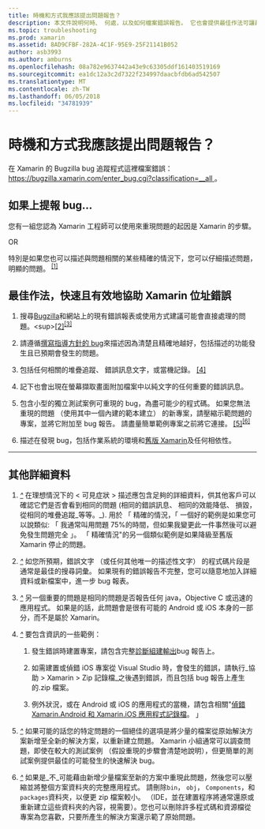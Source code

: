```yaml
---
title: 時機和方式我應該提出問題報告？
description: 本文件說明何時、 何處，以及如何檔案錯誤報告。 它也會提供最佳作法可讓最佳工程師診斷問題的錯誤報告。
ms.topic: troubleshooting
ms.prod: xamarin
ms.assetid: 8AD9CFBF-282A-4C1F-95E9-25F21141B052
author: asb3993
ms.author: amburns
ms.openlocfilehash: 08a782e9637442a43e9c63305ddf161403519169
ms.sourcegitcommit: ea1dc12a3c2d7322f234997daacbfdb6ad542507
ms.translationtype: MT
ms.contentlocale: zh-TW
ms.lasthandoff: 06/05/2018
ms.locfileid: "34781939"
---
```

# <a name="when-and-how-should-i-file-a-bug-report"></a>時機和方式我應該提出問題報告？


在 Xamarin 的 Bugzilla bug 追蹤程式這裡檔案錯誤： [ https://bugzilla.xamarin.com/enter_bug.cgi?classification=__all ](https://bugzilla.xamarin.com/enter_bug.cgi?classification=__all)。

## <a name="file-a-bug-if"></a>如果上提報 bug...


您有一組您認為 Xamarin 工程師可以使用來重現問題的起因是 Xamarin 的步驟。

OR

特別是如果您也可以描述與問題相關的某些精確的情況下，您可以仔細描述問題，明顯的問題。<sup> [[1]](#note-1)</sup>


## <a name="best-practices-to-help-xamarin-address-bugs-quickly-and-efficiently"></a>最佳作法，快速且有效地協助 Xamarin 位址錯誤


1. <a name="ref-1" />搜尋[Bugzilla](https://bugzilla.xamarin.com/query.cgi?format=specific&amp;bug_status=__all__)和網站上的現有錯誤報表或使用方式建議可能會直接處理的問題。<sup>[[2]](#note-2)</sup><sup>[[3]](#note-3)</sup>

1. <a name="ref-2" />請遵循[撰寫指導方針的 bug](https://bugzilla.xamarin.com/page.cgi?id=bug-writing.html)來描述因為清楚且精確地越好，包括描述的功能發生且已預期會發生的問題。

1. <a name="ref-3" />包括任何相關的堆疊追蹤、 錯誤訊息文字，或當機記錄。 <sup>[[4]](#note-4)</sup>

1. <a name="ref-4" />記下也會出現在螢幕擷取畫面附加檔案中以純文字的任何重要的錯誤訊息。

1. <a name="ref-5" />包含小型的獨立測試案例可重現的 bug，為盡可能少的程式碼。  如果您無法重現的問題 （使用其中一個內建的範本建立） 的新專案，請壓縮示範問題的專案，並將它附加至 bug 報告。  請盡量簡單範例專案之前將它連接。<sup> [[5]](#note-5)</sup><sup>[[6]](#note-6)</sup>

1. <a name="ref-6" />描述在發現 bug，包括作業系統的環境和[舊版 Xamarin](~/cross-platform/troubleshooting/questions/version-logs.md)及任何相依性。

---

## <a name="additional-details"></a>其他詳細資料

1. <a name="note-1" />[*^*](#ref-1) 在理想情況下的 < 可見症狀 > 描述應包含足夠的詳細資料，供其他客戶可以確認它們是否會看到相同的問題 (相同的錯誤訊息、 相同的效能降低、 損毀，從相同的堆疊追蹤_等等。_). 用於 「 精確的情況，「 一個好的範例是如果您可以說類似: 「 我通常叫用問題 75%的時間，但如果我變更此一件事然後可以避免發生問題完全 」。 「 精確情況"的另一個類似範例是如果降級至舊版 Xamarin 停止的問題。

1. <a name="note-2" />[*^*](#ref-2) 如您所預期，錯誤文字 （或任何其他唯一的描述性文字） 的程式碼片段是通常是最佳的搜尋詞彙。 如果現有的錯誤報告不完整，您可以隨意地加入詳細資料或新檔案中，進一步 bug 報表。

1. <a name="note-3" />[*^*](#ref-3) 另一個重要的問題是相同的問題是否報告任何 java，Objective C 或迅速的應用程式。 如果是的話，此問題會是很有可能的 Android 或 iOS 本身的一部分，而不是屬於 Xamarin。

1. <a name="note-4" />[*^*](#ref-4) 要包含資訊的一些範例：

    1. 發生錯誤時建置專案，請包含完整[診斷組建輸出](~/android/troubleshooting/troubleshooting.md#Diagnostic_MSBuild_Output)bug 報告上。
    
    1. 如需建置或偵錯 iOS 專案從 Visual Studio 時，會發生的錯誤，請執行_協助 > Xamarin > Zip 記錄檔_之後遇到錯誤，而且包括 bug 報告上產生的.zip 檔案。
    
    1. 例外狀況，或在 Android 或 iOS 的應用程式的當機，請包含相關"[偵錯 Xamarin.Android 和 Xamarin.iOS 應用程式記錄檔](~/cross-platform/troubleshooting/questions/version-logs.md#debug-logs-for-xamarin-apps)。 」

1. <a name="note-5" />[*^*](#ref-5) 如果可能的話您的特定問題的一個絕佳的選項是將少量的檔案從原始解決方案新增至全新的解決方案，以重新建立問題。 Xamarin 小組通常可以調查問題，即使在較大的測試案例 （假設重現的步驟會清楚地說明），但更簡單的測試案例提供最佳的可能發生的快速解決 bug。


1. <a name="note-6" />[*^*](#ref-6) 如果是_不_可能藉由新增少量檔案至新的方案中重現此問題，然後您可以壓縮並將整個方案資料夾的完整應用程式。 請刪除`bin`， `obj`， `Components`，和`packages`資料夾，以便更 zip 檔案較小。 （IDE，並在建置程序將通常還原或重新建立這些資料夾的內容，視需要）。您也可以刪除許多程式碼和資源檔從專案為您喜歡，只要所產生的解決方案還示範了原始問題。


